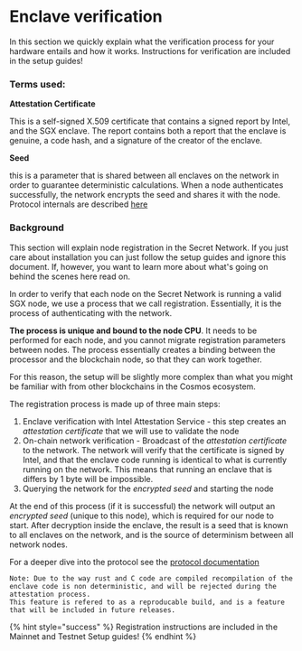 # Enclave verification

In this section we quickly explain what the verification process for your hardware entails and how it works. Instructions for verification are included in the setup guides!

### Terms used:

**Attestation Certificate**

This is a self-signed X.509 certificate that contains a signed report by Intel, and the SGX enclave. The report contains both a report that the enclave is genuine, a code hash, and a signature of the creator of the enclave.

**Seed**

this is a parameter that is shared between all enclaves on the network in order to guarantee deterministic calculations. When a node authenticates successfully, the network encrypts the seed and shares it with the node. Protocol internals are described [here](https://github.com/scrtlabs/SecretNetwork/blob/master/docs/protocol/encryption-specs.md)

### Background

This section will explain node registration in the Secret Network. If you just care about installation you can just follow the setup guides and ignore this document. If, however, you want to learn more about what's going on behind the scenes here read on.

In order to verify that each node on the Secret Network is running a valid SGX node, we use a process that we call registration. Essentially, it is the process of authenticating with the network.

**The process is unique and bound to the node CPU**. It needs to be performed for each node, and you cannot migrate registration parameters between nodes. The process essentially creates a binding between the processor and the blockchain node, so that they can work together.

For this reason, the setup will be slightly more complex than what you might be familiar with from other blockchains in the Cosmos ecosystem.

The registration process is made up of three main steps:

1. Enclave verification with Intel Attestation Service - this step creates an _attestation certificate_ that we will use to validate the node
2. On-chain network verification - Broadcast of the _attestation certificate_ to the network. The network will verify that the certificate is signed by Intel, and that the enclave code running is identical to what is currently running on the network. This means that running an enclave that is differs by 1 byte will be impossible.
3. Querying the network for the _encrypted seed_ and starting the node

At the end of this process (if it is successful) the network will output an _encrypted seed_ (unique to this node), which is required for our node to start. After decryption inside the enclave, the result is a seed that is known to all enclaves on the network, and is the source of determinism between all network nodes.

For a deeper dive into the protocol see the [protocol documentation](../../../overview-ecosystem-and-technology/techstack/privacy-technology/)

```
Note: Due to the way rust and C code are compiled recompilation of the enclave code is non deterministic, and will be rejected during the attestation process.
This feature is refered to as a reproducable build, and is a feature that will be included in future releases.
```

{% hint style="success" %}
Registration instructions are included in the Mainnet and Testnet Setup guides!
{% endhint %}
